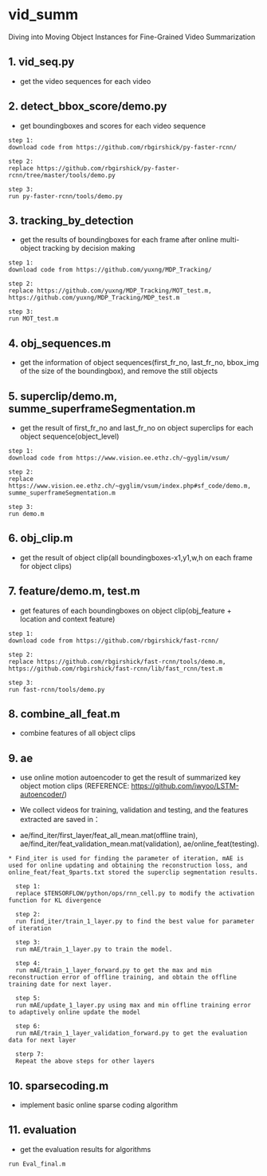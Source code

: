 # vid_summ
Diving into Moving Object Instances for Fine-Grained Video Summarization

## 1. vid_seq.py
   * get the video sequences for each video
    
    
## 2. detect_bbox_score/demo.py
   * get boundingboxes and scores for each video sequence
    
    step 1:
    download code from https://github.com/rbgirshick/py-faster-rcnn/
    
    step 2:
    replace https://github.com/rbgirshick/py-faster-rcnn/tree/master/tools/demo.py
    
    step 3:
    run py-faster-rcnn/tools/demo.py
  
    
## 3. tracking_by_detection
   * get the results of boundingboxes for each frame after online multi-object tracking by decision making
  
    step 1: 
    download code from https://github.com/yuxng/MDP_Tracking/
  
    step 2:
    replace https://github.com/yuxng/MDP_Tracking/MOT_test.m, https://github.com/yuxng/MDP_Tracking/MDP_test.m
    
    step 3:
    run MOT_test.m
    
    
## 4. obj_sequences.m
   * get the information of object sequences(first_fr_no, last_fr_no, bbox_img of the size of the boundingbox), and remove the still objects
    
    
## 5. superclip/demo.m, summe_superframeSegmentation.m
   * get the result of first_fr_no and last_fr_no on object superclips for each object sequence(object_level)
  
    step 1:
    download code from https://www.vision.ee.ethz.ch/~gyglim/vsum/
  
    step 2:
    replace https://www.vision.ee.ethz.ch/~gyglim/vsum/index.php#sf_code/demo.m, summe_superframeSegmentation.m
    
    step 3:
    run demo.m
    
    
## 6. obj_clip.m
   * get the result of object clip(all boundingboxes-x1,y1,w,h on each frame for object clips)
    
    
## 7. feature/demo.m, test.m
   * get features of each boundingboxes on object clip(obj_feature + location and context feature)
  
    step 1:
    download code from https://github.com/rbgirshick/fast-rcnn/
  
    step 2:
    replace https://github.com/rbgirshick/fast-rcnn/tools/demo.m, https://github.com/rbgirshick/fast-rcnn/lib/fast_rcnn/test.m
    
    step 3:
    run fast-rcnn/tools/demo.py
    
    
## 8. combine_all_feat.m
   * combine features of all object clips
    
    
## 9. ae
   * use online motion autoencoder to get the result of summarized key object motion clips (REFERENCE: https://github.com/iwyoo/LSTM-autoencoder/)
   * We collect videos for training, validation and testing, and the features extracted are saved in：
    
   * ae/find_iter/first_layer/feat_all_mean.mat(offline train), ae/find_iter/feat_validation_mean.mat(validation), ae/online_feat(testing).

    * Find_iter is used for finding the parameter of iteration, mAE is used for online updating and obtaining the reconstruction loss, and online_feat/feat_9parts.txt stored the superclip segmentation results.

      step 1:
      replace $TENSORFLOW/python/ops/rnn_cell.py to modify the activation function for KL divergence
    
      step 2:
      run find_iter/train_1_layer.py to find the best value for parameter of iteration

      step 3:
      run mAE/train_1_layer.py to train the model.
    
      step 4:
      run mAE/train_1_layer_forward.py to get the max and min reconstruction error of offline training, and obtain the offline training date for next layer.
    
      step 5:
      run mAE/update_1_layer.py using max and min offline training error to adaptively online update the model

      step 6:
      run mAE/train_1_layer_validation_forward.py to get the evaluation data for next layer
    
      sterp 7:
      Repeat the above steps for other layers
    
    
## 10. sparsecoding.m
   * implement basic online sparse coding algorithm
   
   
## 11. evaluation
   * get the evaluation results for algorithms
   
    run Eval_final.m
